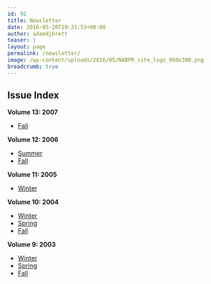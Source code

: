 ```yaml
---
id: 92
title: Newsletter
date: 2016-05-20T19:31:53+00:00
author: adamdjbrett
teaser: |
layout: page
permalink: /newsletter/
image: /wp-content/uploads/2016/05/NABPR_site_logo_960x300.png
breadcrumb: true
---
```

## **Issue Index**

**Volume 13: 2007**

  * [Fall](/newsletter/nabpr-newsletter-fall-2007/)

**Volume 12: 2006**

  * [Summer](/newsletter/nabpr-newsletter-summer-2006/)
  * [Fall](/newsletter/nabpr-newsletter-fall-2006/)

**Volume 11: 2005**

  * [Winter](/newsletter/nabpr-newsletter-winter-2005/)

**Volume 10: 2004**

  * [Winter](/newsletter/nabpr-newsletter-winter-2004/)
  * [Spring](/newsletter/nabpr-newsletter-spring-2004/)
  * [Fall](/newsletter/nabpr-newsletter-fall-2004/)

**Volume 9: 2003**

  * [Winter](/newsletter/nabpr-newsletter-winter-2003/)
  * [Spring](/newsletter/nabpr-newsletter-spring-2003/)
  * [Fall](/newsletter/nabpr-newsletter-fall-2003/)
